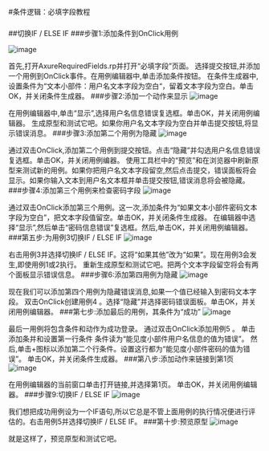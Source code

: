 #条件逻辑：必填字段教程
###  ###
##切换IF / ELSE IF
###步骤1:添加条件到OnClick用例 

![image](https://raw.githubusercontent.com/jikexueyuanwiki/axure/master/images/advanced-required-fields-tutorial1.png)

首先,打开AxureRequiredFields.rp并打开“必填字段”页面。
选择提交按钮,并添加一个用例到OnClick事件。在用例编辑器中,单击添加条件按钮。
在条件生成器中,设置条件为“文本小部件：用户名文本字段为空白“，留着文本字段为空白。单击OK，并关闭条件生成器。
###步骤2:添加一个动作来显示
![image](https://raw.githubusercontent.com/jikexueyuanwiki/axure/master/images/advanced-required-fields-tutorial2.png)

在用例编辑器中,单击“显示”,选择用户名信息错误复选框。单击OK，并关闭用例编辑器。
生成原型和测试它吧。如果你用户名文本字段为空白并单击提交按钮,将显示错误消息。
###步骤3:添加第二个用例为隐藏
![image](https://raw.githubusercontent.com/jikexueyuanwiki/axure/master/images/advanced-required-fields-tutorial3.png)

通过双击OnClick,添加第二个用例到提交按钮。点击“隐藏”并勾选用户名信息错误复选框。单击OK，并关闭用例编器。
使用工具栏中的“预览”和在浏览器中刷新原型来测试新的用例。如果你把用户名文本字段留空,然后点击提交，错误面板将会显示。如果你输入文本到用户名文本框并单击提交按钮,错误消息将会被隐藏。
###步骤4:添加第三个用例来检查密码字段
![image](https://raw.githubusercontent.com/jikexueyuanwiki/axure/master/images/advanced-required-fields-tutorial4.png)

通过双击OnClick添加第三个用例。这一次,添加条件为“如果文本小部件密码文本字段为空白”，把文本字段值留空。单击OK，并关闭条件生成器。
在编辑器中选择“显示”,然后单击“密码信息错误”复选框。然后,单击OK，并关闭用例编辑器。
###第五步:为用例3切换IF / ELSE IF
![image](https://raw.githubusercontent.com/jikexueyuanwiki/axure/master/images/advanced-required-fields-tutorial5.png)

右击用例3并选择切换IF / ELSE IF。这将“如果其他”改为“如果”。现在用例3会发生,即使用例1或2执行。
重新生成原型和测试它吧。把两个文本字段留空将会有两个面板显示错误信息。
###步骤6:添加第四用例为隐藏
![image](https://raw.githubusercontent.com/jikexueyuanwiki/axure/master/images/advanced-required-fields-tutorial6.png)

现在我们可以添加第四个用例为隐藏错误消息,如果一个值已经输入到密码文本字段。
双击OnClick创建用例4 。选择“隐藏”并选择密码错误面板。单击OK，并关闭用例编辑器。
###第七步:添加最后的用例，其条件为“成功”
![image](https://raw.githubusercontent.com/jikexueyuanwiki/axure/master/images/advanced-required-fields-tutorial7.png)

最后一用例将包含条件和动作为成功登录。
通过双击OnClick添加用例5 。
单击添加条并和设置第一行条件
条件读为“能见度小部件用户名信息的值为错误”。
然后,单击+图标以添加第二个行条件。设置这行都为“能见度小部件密码的值为错误”。
单击OK，并关闭条件生成器。
###第八步:添加动作来链接到第1页
![image](https://raw.githubusercontent.com/jikexueyuanwiki/axure/master/images/advanced-required-fields-tutorial8.png)

在用例编辑器的当前窗口单击打开链接,并选择第1页。
单击OK，并关闭用例编辑器。
###步骤9:切换IF / ELSE IF
![image](https://raw.githubusercontent.com/jikexueyuanwiki/axure/master/images/advanced-required-fields-tutorial9.png)

我们想把成功用例设为一个IF语句,所以它总是不管上面用例的执行情况便进行评估的。右击用例5并选择切换IF / ELSE IF。
###第十步:预览原型
![image](https://raw.githubusercontent.com/jikexueyuanwiki/axure/master/images/advanced-required-fields-tutorial10.png)

就是这样了，预览原型和测试它吧。
